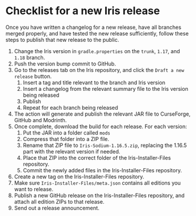 # Checklist for a new Iris release

Once you have written a changelog for a new release, have all branches merged properly, and have tested the new
release sufficiently, follow these steps to publish that new release to the public.

1. Change the Iris version in `gradle.properties` on the `trunk`, `1.17`, and `1.18` branch.
2. Push the version bump commit to GitHub.
3. Go to the releases tab on the Iris repository, and click the `Draft a new release` button.
    1. Insert a tag and title relevant to the branch and Iris version
    2. Insert a changelog from the relevant summary file to the Iris version being released
    3. Publish
    4. Repeat for each branch being released
4. The action will generate and publish the relevant JAR file to CurseForge, GitHub and Modrinth.
5. Once complete, download the build for each release. For each version:
    1. Put the JAR into a folder called `mods`
    2. Compress that folder into a ZIP file.
    3. Rename that ZIP file to `Iris-Sodium-1.16.5.zip`, replacing the 1.16.5 part with the relevant version if needed.
    4. Place that ZIP into the correct folder of the Iris-Installer-Files repository.
    5. Commit the newly added files in the Iris-Installer-Files repository.
6. Create a new tag on the Iris-Installer-Files repository.
7. Make sure `Iris-Installer-Files/meta.json` contains all editions you want to release.
8. Publish a new GitHub release on the Iris-Installer-Files repository, and attach all edition ZIPs to that release.
9. Send out a release announcement.
